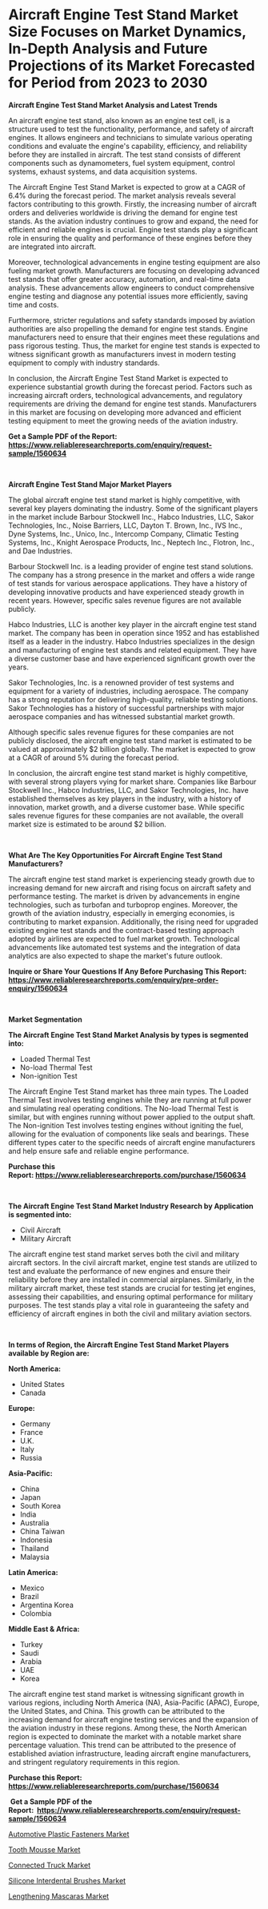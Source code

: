 <p><h1>Aircraft Engine Test Stand Market Size Focuses on Market Dynamics, In-Depth Analysis and Future Projections of its Market Forecasted for Period from 2023 to 2030</h1></p><p><strong>Aircraft Engine Test Stand Market Analysis and Latest Trends</strong></p>
<p><p>An aircraft engine test stand, also known as an engine test cell, is a structure used to test the functionality, performance, and safety of aircraft engines. It allows engineers and technicians to simulate various operating conditions and evaluate the engine's capability, efficiency, and reliability before they are installed in aircraft. The test stand consists of different components such as dynamometers, fuel system equipment, control systems, exhaust systems, and data acquisition systems.</p><p>The Aircraft Engine Test Stand Market is expected to grow at a CAGR of 6.4% during the forecast period. The market analysis reveals several factors contributing to this growth. Firstly, the increasing number of aircraft orders and deliveries worldwide is driving the demand for engine test stands. As the aviation industry continues to grow and expand, the need for efficient and reliable engines is crucial. Engine test stands play a significant role in ensuring the quality and performance of these engines before they are integrated into aircraft.</p><p>Moreover, technological advancements in engine testing equipment are also fueling market growth. Manufacturers are focusing on developing advanced test stands that offer greater accuracy, automation, and real-time data analysis. These advancements allow engineers to conduct comprehensive engine testing and diagnose any potential issues more efficiently, saving time and costs.</p><p>Furthermore, stricter regulations and safety standards imposed by aviation authorities are also propelling the demand for engine test stands. Engine manufacturers need to ensure that their engines meet these regulations and pass rigorous testing. Thus, the market for engine test stands is expected to witness significant growth as manufacturers invest in modern testing equipment to comply with industry standards.</p><p>In conclusion, the Aircraft Engine Test Stand Market is expected to experience substantial growth during the forecast period. Factors such as increasing aircraft orders, technological advancements, and regulatory requirements are driving the demand for engine test stands. Manufacturers in this market are focusing on developing more advanced and efficient testing equipment to meet the growing needs of the aviation industry.</p></p>
<p><strong>Get a Sample PDF of the Report:&nbsp; <a href="https://www.reliableresearchreports.com/enquiry/request-sample/1560634">https://www.reliableresearchreports.com/enquiry/request-sample/1560634</a></strong></p>
<p>&nbsp;</p>
<p><strong>Aircraft Engine Test Stand Major Market Players</strong></p>
<p><p>The global aircraft engine test stand market is highly competitive, with several key players dominating the industry. Some of the significant players in the market include Barbour Stockwell Inc., Habco Industries, LLC, Sakor Technologies, Inc., Noise Barriers, LLC, Dayton T. Brown, Inc., IVS Inc., Dyne Systems, Inc., Unico, Inc., Intercomp Company, Climatic Testing Systems, Inc., Knight Aerospace Products, Inc., Neptech Inc., Flotron, Inc., and Dae Industries.</p><p>Barbour Stockwell Inc. is a leading provider of engine test stand solutions. The company has a strong presence in the market and offers a wide range of test stands for various aerospace applications. They have a history of developing innovative products and have experienced steady growth in recent years. However, specific sales revenue figures are not available publicly.</p><p>Habco Industries, LLC is another key player in the aircraft engine test stand market. The company has been in operation since 1952 and has established itself as a leader in the industry. Habco Industries specializes in the design and manufacturing of engine test stands and related equipment. They have a diverse customer base and have experienced significant growth over the years.</p><p>Sakor Technologies, Inc. is a renowned provider of test systems and equipment for a variety of industries, including aerospace. The company has a strong reputation for delivering high-quality, reliable testing solutions. Sakor Technologies has a history of successful partnerships with major aerospace companies and has witnessed substantial market growth.</p><p>Although specific sales revenue figures for these companies are not publicly disclosed, the aircraft engine test stand market is estimated to be valued at approximately $2 billion globally. The market is expected to grow at a CAGR of around 5% during the forecast period.</p><p>In conclusion, the aircraft engine test stand market is highly competitive, with several strong players vying for market share. Companies like Barbour Stockwell Inc., Habco Industries, LLC, and Sakor Technologies, Inc. have established themselves as key players in the industry, with a history of innovation, market growth, and a diverse customer base. While specific sales revenue figures for these companies are not available, the overall market size is estimated to be around $2 billion.</p></p>
<p>&nbsp;</p>
<p><strong>What Are The Key Opportunities For Aircraft Engine Test Stand Manufacturers?</strong></p>
<p><p>The aircraft engine test stand market is experiencing steady growth due to increasing demand for new aircraft and rising focus on aircraft safety and performance testing. The market is driven by advancements in engine technologies, such as turbofan and turboprop engines. Moreover, the growth of the aviation industry, especially in emerging economies, is contributing to market expansion. Additionally, the rising need for upgraded existing engine test stands and the contract-based testing approach adopted by airlines are expected to fuel market growth. Technological advancements like automated test systems and the integration of data analytics are also expected to shape the market's future outlook.</p></p>
<p><strong>Inquire or Share Your Questions If Any Before Purchasing This Report: <a href="https://www.reliableresearchreports.com/enquiry/pre-order-enquiry/1560634">https://www.reliableresearchreports.com/enquiry/pre-order-enquiry/1560634</a></strong></p>
<p>&nbsp;</p>
<p><strong>Market Segmentation</strong></p>
<p><strong>The Aircraft Engine Test Stand Market Analysis by types is segmented into:</strong></p>
<p><ul><li>Loaded Thermal Test</li><li>No-load Thermal Test</li><li>Non-ignition Test</li></ul></p>
<p><p>The Aircraft Engine Test Stand market has three main types. The Loaded Thermal Test involves testing engines while they are running at full power and simulating real operating conditions. The No-load Thermal Test is similar, but with engines running without power applied to the output shaft. The Non-ignition Test involves testing engines without igniting the fuel, allowing for the evaluation of components like seals and bearings. These different types cater to the specific needs of aircraft engine manufacturers and help ensure safe and reliable engine performance.</p></p>
<p><strong>Purchase this Report:&nbsp;<a href="https://www.reliableresearchreports.com/purchase/1560634">https://www.reliableresearchreports.com/purchase/1560634</a></strong></p>
<p>&nbsp;</p>
<p><strong>The Aircraft Engine Test Stand Market Industry Research by Application is segmented into:</strong></p>
<p><ul><li>Civil Aircraft</li><li>Military Aircraft</li></ul></p>
<p><p>The aircraft engine test stand market serves both the civil and military aircraft sectors. In the civil aircraft market, engine test stands are utilized to test and evaluate the performance of new engines and ensure their reliability before they are installed in commercial airplanes. Similarly, in the military aircraft market, these test stands are crucial for testing jet engines, assessing their capabilities, and ensuring optimal performance for military purposes. The test stands play a vital role in guaranteeing the safety and efficiency of aircraft engines in both the civil and military aviation sectors.</p></p>
<p>&nbsp;</p>
<p><strong>In terms of Region, the Aircraft Engine Test Stand Market Players available by Region are:</strong></p>
<p>
    <p> <strong> North America: </strong>
        <ul>
            <li>United States</li>
            <li>Canada</li>
        </ul>
        </p> 
    <p> <strong> Europe: </strong>
        <ul>
            <li>Germany</li>
            <li>France</li>
            <li>U.K.</li>
            <li>Italy</li>
            <li>Russia</li>
        </ul>
        </p> 
    <p> <strong> Asia-Pacific: </strong>
        <ul>
            <li>China</li>
            <li>Japan</li>
            <li>South Korea</li>
            <li>India</li>
            <li>Australia</li>
            <li>China Taiwan</li>
            <li>Indonesia</li>
            <li>Thailand</li>
            <li>Malaysia</li>
        </ul>
        </p> 
    <p> <strong> Latin America: </strong>
        <ul>
            <li>Mexico</li>
            <li>Brazil</li>
            <li>Argentina Korea</li>
            <li>Colombia</li>
        </ul>
        </p> 
    <p> <strong> Middle East & Africa: </strong>
        <ul>
            <li>Turkey</li>
            <li>Saudi</li>
            <li>Arabia</li>
            <li>UAE</li>
            <li>Korea</li>
        </ul>
    </p>
    </p>
<p><p>The aircraft engine test stand market is witnessing significant growth in various regions, including North America (NA), Asia-Pacific (APAC), Europe, the United States, and China. This growth can be attributed to the increasing demand for aircraft engine testing services and the expansion of the aviation industry in these regions. Among these, the North American region is expected to dominate the market with a notable market share percentage valuation. This trend can be attributed to the presence of established aviation infrastructure, leading aircraft engine manufacturers, and stringent regulatory requirements in this region.</p></p>
<p><strong>Purchase this Report: <a href="https://www.reliableresearchreports.com/purchase/1560634">https://www.reliableresearchreports.com/purchase/1560634</a></strong></p>
<p>&nbsp;<strong>Get a Sample PDF of the Report:&nbsp;&nbsp;<a href="https://www.reliableresearchreports.com/enquiry/request-sample/1560634">https://www.reliableresearchreports.com/enquiry/request-sample/1560634</a></strong></p>
<p><strong></strong></p>
<p><p><a href="https://github.com/aasishrp01/Market-Research-Report-List-1/blob/main/automotive-plastic-fasteners-market.md">Automotive Plastic Fasteners Market</a></p><p><a href="https://medium.com/@royross51/tooth-mousse-market-size-reveals-the-best-marketing-channels-in-global-industry-171f28712a96">Tooth Mousse Market</a></p><p><a href="https://github.com/rahu1506/Market-Research-Report-List-1/blob/main/connected-truck-market.md">Connected Truck Market</a></p><p><a href="https://medium.com/@henrywheeler53/silicone-interdental-brushes-market-focuses-on-market-share-size-and-projected-forecast-till-2030-ed21d48b1a00">Silicone Interdental Brushes Market</a></p><p><a href="https://medium.com/@timothychapman46/lengthening-mascaras-market-furnishes-information-on-market-share-market-trends-and-market-growth-96e0a9cdf170">Lengthening Mascaras Market</a></p></p>